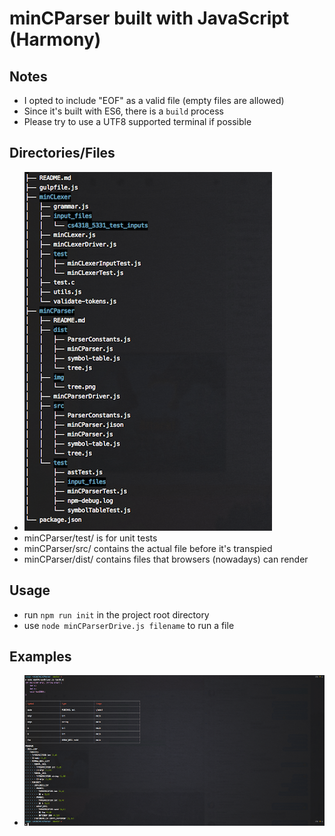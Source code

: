 # minCParser built with JavaScript (Harmony)

## Notes
+ I opted to include "EOF" as a valid file (empty files are allowed)
+ Since it's built with ES6, there is a `build` process
+ Please try to use a UTF8 supported terminal if possible 



## Directories/Files
+ ![a](img/tree.png)
+ minCParser/test/ is for unit tests
+ minCParser/src/ contains the actual file before it's transpied
+ minCParser/dist/ contains files that browsers (nowadays) can render

## Usage
+ run `npm run init` in the project root directory
+ use `node minCParserDrive.js filename` to run a file


## Examples
+ ![ex1](img/ex1.png)

